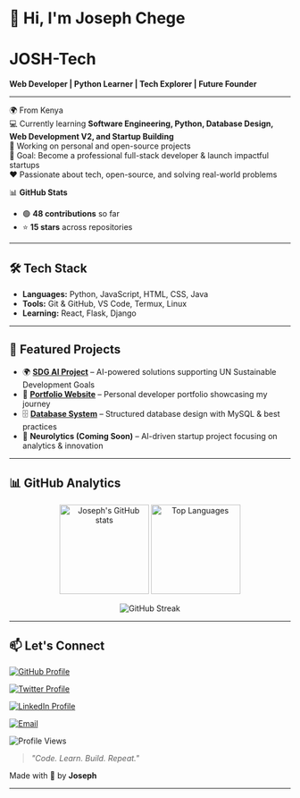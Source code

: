 # 👋 Hi, I'm Joseph Chege  

#  JOSH-Tech

**Web Developer | Python Learner | Tech Explorer | Future Founder**  

---

🌍 From Kenya  
💻 Currently learning **Software Engineering, Python, Database Design, Web Development V2, and Startup Building**  
🚀 Working on personal and open-source projects  
🎯 Goal: Become a professional full-stack developer & launch impactful startups  
❤️ Passionate about tech, open-source, and solving real-world problems  

📊 **GitHub Stats**  
- 🟢 **48 contributions** so far  
- ⭐ **15 stars** across repositories  

---

## 🛠 Tech Stack  

- **Languages:** Python, JavaScript, HTML, CSS, Java  
- **Tools:** Git & GitHub, VS Code, Termux, Linux  
- **Learning:** React, Flask, Django  

---

## 🚀 Featured Projects  

- 🌍 [**SDG AI Project**](https://github.com/KyUCOMRADE/SDG-AI-) – AI-powered solutions supporting UN Sustainable Development Goals  
- 💼 [**Portfolio Website**](https://github.com/KyUCOMRADE/My-Portfolio-) – Personal developer portfolio showcasing my journey  
- 🗄 [**Database System**](https://github.com/KyUCOMRADE/Database-System) – Structured database design with MySQL & best practices  
- 🧠 **Neurolytics (Coming Soon)** – AI-driven startup project focusing on analytics & innovation  

---

## 📊 GitHub Analytics  

<p align="center">
  <img src="https://github-readme-stats.vercel.app/api?username=KyUCOMRADE&show_icons=true&theme=tokyonight" alt="Joseph's GitHub stats" height="160"/>
  <img src="https://github-readme-stats.vercel.app/api/top-langs/?username=KyUCOMRADE&layout=compact&theme=tokyonight" alt="Top Languages" height="160"/>
</p>

<p align="center">
  <img src="https://streak-stats.demolab.com?user=KyUCOMRADE&theme=tokyonight&hide_border=true" alt="GitHub Streak" />
</p>

---

## 📫 Let's Connect  
[![GitHub Profile](https://img.shields.io/badge/GitHub-Profile-24292E?style=for-the-badge&logo=github&logoColor=white)](https://github.com/KyUCOMRADE)

[![Twitter Profile](https://img.shields.io/badge/Twitter-Profile-1DA1F2?style=for-the-badge&logo=twitter&logoColor=white)](https://twitter.com/josephcheg27035)

[![LinkedIn Profile](https://img.shields.io/badge/LinkedIn-Profile-0A66C2?style=for-the-badge&logo=linkedin&logoColor=white)](https://www.linkedin.com/in/joseph-chege-6582902ab/)

[![Email](https://img.shields.io/badge/Email-Email-FF0000?style=for-the-badge&logo=gmail&logoColor=white)](mailto:chegejoseph5006@gmail.com)

![Profile Views](https://komarev.com/ghpvc/?username=KyUCOMRADE&label=Profile%20Views&color=blue&style=flat)

> *"Code. Learn. Build. Repeat."*  

Made with 💙 by **Joseph**

---
